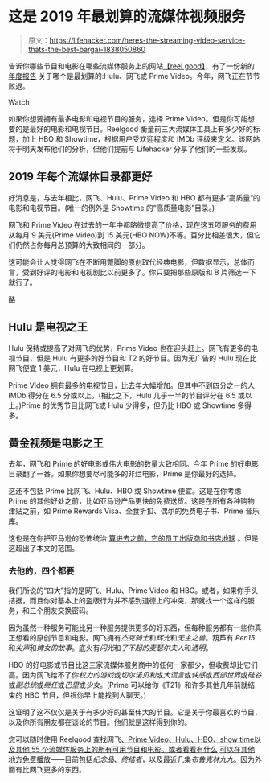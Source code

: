 # 这是 2019 年最划算的流媒体视频服务

> 原文：<https://lifehacker.com/heres-the-streaming-video-service-thats-the-best-bargai-1838050860>

告诉你哪些节目和电影在哪些流媒体服务上的网站[【reel good】](https://reelgood.com)，有了一份新的 [年度报告](https://lifehacker.com/heres-the-streaming-video-service-thats-the-best-bargai-1829370696) 关于哪个是最划算的:Hulu、网飞或 Prime Video。今年，网飞正在节节败退。

Watch

如果你想要拥有最多电影和电视节目的服务，选择 Prime Video。但是你可能想要的是最好的电影和电视节目。Reelgood 衡量前三大流媒体工具上有多少好的标题，加上 HBO 和 Showtime，根据用户受欢迎程度和 IMDb 评级来定义。该网站将于明天发布他们的分析，但他们提前与 Lifehacker 分享了他们的一些发现。

## 2019 年每个流媒体目录都更好

好消息是，与去年相比，网飞、Hulu、Prime Video 和 HBO 都有更多“高质量”的电影和电视节目。(唯一的例外是 Showtime 的“高质量电影”目录。)

网飞和 Prime Video 在过去的一年中都略微提高了价格，现在这五项服务的费用从每月 9 美元(Prime Video)到 15 美元(HBO NOW)不等。百分比相差很大，但它们仍然占你每月总预算的大致相同的一部分。

这可能会让人觉得网飞在不断用蹩脚的原创取代经典电影，但数据显示，总体而言，受到好评的电影和电视剧比以前更多了。你只要把那些原版和 B 片筛选一下就行了。

酪

## Hulu 是电视之王

Hulu 保持或提高了对网飞的优势，Prime Video 也在迎头赶上。网飞有更多的电视节目，但是 Hulu 有更多的好节目和 T2 的好节目。因为无广告的 Hulu 现在比网飞便宜 1 美元，Hulu 在电视上更划算。

Prime Video 拥有最多的电视节目，比去年大幅增加。但其中不到四分之一的人 IMDb 得分在 6.5 分或以上。(相比之下，Hulu 几乎一半的节目评分在 6.5 或以上。)Prime 的优秀节目比网飞或 Hulu 少得多，但仍比 HBO 或 Showtime 多得多。

## 黄金视频是电影之王

去年，网飞和 Prime 的好电影或伟大电影的数量大致相同。今年 Prime 的好电影目录翻了一番。如果你想要尽可能多的非烂电影，Prime 是你最好的选择。

这还不包括 Prime 比网飞、Hulu、HBO 或 Showtime 便宜。这是在你考虑 Prime 的其他好处之前，比如亚马逊产品更快的免费送货。这是在所有各种购物津贴之前，如 Prime Rewards Visa、全食折扣、偶尔的免费电子书、Prime 音乐库。

这也是在你把亚马逊的恐怖统治 [算进去之前，它的员工](https://gizmodo.com/amazon-workers-plan-to-strike-on-prime-day-1836186702)[出版商和书店](https://www.newyorker.com/magazine/2014/02/17/cheap-words)[地球](https://gizmodo.com/amazon-is-aggressively-pursuing-big-oil-as-it-stalls-ou-1833875828) 。但是这超出了本文的范围。

### 去他的，四个都要

我们所说的“四大”指的是网飞、Hulu、Prime Video 和 HBO。或者，如果你手头拮据，而且你对基本上的盗版行为并不感到道德上的冲突，那就找一个这样的服务，和三个朋友交换密码。

因为虽然一种服务可能比另一种服务提供更多的好东西，但每种服务都有一些你真正想看的原创节目和电影。网飞拥有*杰克骑士*和*辉光*和*无主之兽*。葫芦有 *Pen15* 和*尖声*和*婢女的故事*。底火有*闪光*和*了不起的麦瑟尔夫人*和*透明*。

HBO 的好电影或节目比这三家流媒体服务商中的任何一家都少，但收费却比它们高。因为网飞给不了你*权力的游戏*或*切尔诺贝利*或*大谎言*或*快感*或*西部世界*或*硅谷*或*副总统*或*继任*或*巴里*或*少女*。(Prime 可以给你《T21》和许多其他几年前就结束的 HBO 节目，但祝你早上能找到人聊天。)

这证明了这不仅仅是关于有多少好的甚至伟大的节目。它是关于你最喜欢的节目，以及你所有朋友都在谈论的节目。他们就是这样得到你的。

您可以随时使用 Reelgood 查找网飞[、Prime Video](https://reelgood.com/source/netflix)[、Hulu](https://reelgood.com/source/amazon_prime)[、HBO](https://reelgood.com/source/hulu_plus)[、show time](https://reelgood.com/source/hbo)[以及其他 55 个流媒体服务上的所有可用节目和电影。或者看看有什么](https://reelgood.com/source/showtime) [可以在其他地方免费播放](https://reelgood.com/source/free)——目前包括*纪念品*、*终结者*，以及最近几集*布鲁克林九九*。因为外面有比网飞更多的东西。